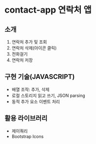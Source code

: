 # contact-app 연락처 앱
## 소개
1. 연락처 추가 및 조회
2. 연락처 삭제(아이콘 클릭)
3. 전화걸기
4. 연락처 저장

## 구현 기술(JAVASCRIPT)
- 배열 조작: 추가, 삭제
- 로컬 스토리지 읽고 쓰기, JSON parsing
- 동적 추가 요소 이벤트 처리

## 활용 라이브러리
- 제이쿼리
- Bootstrap Icons

